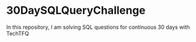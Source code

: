 # 30DaySQLQueryChallenge
In this repository, I am solving SQL questions for continuous 30 days with TechTFQ
